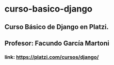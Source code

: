 # curso-basico-django
## Curso Básico de Django en Platzi. 
## Profesor: Facundo García Martoni
### link: https://platzi.com/cursos/django/